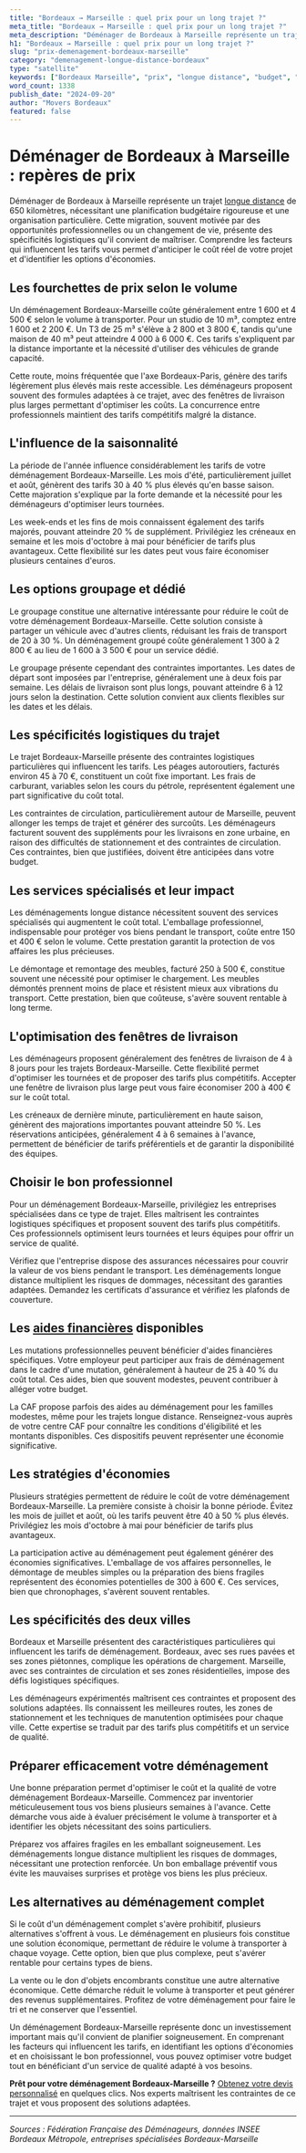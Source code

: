 ```yaml
---
title: "Bordeaux → Marseille : quel prix pour un long trajet ?"
meta_title: "Bordeaux → Marseille : quel prix pour un long trajet ?"
meta_description: "Déménager de Bordeaux à Marseille représente un trajet longue distance de 650 kilomètres, nécessitant une planification budgétaire rigoureuse et une o."
h1: "Bordeaux → Marseille : quel prix pour un long trajet ?"
slug: "prix-demenagement-bordeaux-marseille"
category: "demenagement-longue-distance-bordeaux"
type: "satellite"
keywords: ["Bordeaux Marseille", "prix", "longue distance", "budget", "économies"]
word_count: 1338
publish_date: "2024-09-20"
author: "Movers Bordeaux"
featured: false
---
```



# Déménager de Bordeaux à Marseille : repères de prix

Déménager de Bordeaux à Marseille représente un trajet [longue distance](/blog/demenagement-entreprise-bordeaux/demenagement-entreprise-bordeaux-guide) de 650 kilomètres, nécessitant une planification budgétaire rigoureuse et une organisation particulière. Cette migration, souvent motivée par des opportunités professionnelles ou un changement de vie, présente des spécificités logistiques qu'il convient de maîtriser. Comprendre les facteurs qui influencent les tarifs vous permet d'anticiper le coût réel de votre projet et d'identifier les options d'économies.

## Les fourchettes de prix selon le volume

Un déménagement Bordeaux-Marseille coûte généralement entre 1 600 et 4 500 € selon le volume à transporter. Pour un studio de 10 m³, comptez entre 1 600 et 2 200 €. Un T3 de 25 m³ s'élève à 2 800 et 3 800 €, tandis qu'une maison de 40 m³ peut atteindre 4 000 à 6 000 €. Ces tarifs s'expliquent par la distance importante et la nécessité d'utiliser des véhicules de grande capacité.

Cette route, moins fréquentée que l'axe Bordeaux-Paris, génère des tarifs légèrement plus élevés mais reste accessible. Les déménageurs proposent souvent des formules adaptées à ce trajet, avec des fenêtres de livraison plus larges permettant d'optimiser les coûts. La concurrence entre professionnels maintient des tarifs compétitifs malgré la distance.

## L'influence de la saisonnalité

La période de l'année influence considérablement les tarifs de votre déménagement Bordeaux-Marseille. Les mois d'été, particulièrement juillet et août, génèrent des tarifs 30 à 40 % plus élevés qu'en basse saison. Cette majoration s'explique par la forte demande et la nécessité pour les déménageurs d'optimiser leurs tournées.

Les week-ends et les fins de mois connaissent également des tarifs majorés, pouvant atteindre 20 % de supplément. Privilégiez les créneaux en semaine et les mois d'octobre à mai pour bénéficier de tarifs plus avantageux. Cette flexibilité sur les dates peut vous faire économiser plusieurs centaines d'euros.

## Les options groupage et dédié

Le groupage constitue une alternative intéressante pour réduire le coût de votre déménagement Bordeaux-Marseille. Cette solution consiste à partager un véhicule avec d'autres clients, réduisant les frais de transport de 20 à 30 %. Un déménagement groupé coûte généralement 1 300 à 2 800 € au lieu de 1 600 à 3 500 € pour un service dédié.

Le groupage présente cependant des contraintes importantes. Les dates de départ sont imposées par l'entreprise, généralement une à deux fois par semaine. Les délais de livraison sont plus longs, pouvant atteindre 6 à 12 jours selon la destination. Cette solution convient aux clients flexibles sur les dates et les délais.

## Les spécificités logistiques du trajet

Le trajet Bordeaux-Marseille présente des contraintes logistiques particulières qui influencent les tarifs. Les péages autoroutiers, facturés environ 45 à 70 €, constituent un coût fixe important. Les frais de carburant, variables selon les cours du pétrole, représentent également une part significative du coût total.

Les contraintes de circulation, particulièrement autour de Marseille, peuvent allonger les temps de trajet et générer des surcoûts. Les déménageurs facturent souvent des suppléments pour les livraisons en zone urbaine, en raison des difficultés de stationnement et des contraintes de circulation. Ces contraintes, bien que justifiées, doivent être anticipées dans votre budget.

## Les services spécialisés et leur impact

Les déménagements longue distance nécessitent souvent des services spécialisés qui augmentent le coût total. L'emballage professionnel, indispensable pour protéger vos biens pendant le transport, coûte entre 150 et 400 € selon le volume. Cette prestation garantit la protection de vos affaires les plus précieuses.

Le démontage et remontage des meubles, facturé 250 à 500 €, constitue souvent une nécessité pour optimiser le chargement. Les meubles démontés prennent moins de place et résistent mieux aux vibrations du transport. Cette prestation, bien que coûteuse, s'avère souvent rentable à long terme.

## L'optimisation des fenêtres de livraison

Les déménageurs proposent généralement des fenêtres de livraison de 4 à 8 jours pour les trajets Bordeaux-Marseille. Cette flexibilité permet d'optimiser les tournées et de proposer des tarifs plus compétitifs. Accepter une fenêtre de livraison plus large peut vous faire économiser 200 à 400 € sur le coût total.

Les créneaux de dernière minute, particulièrement en haute saison, génèrent des majorations importantes pouvant atteindre 50 %. Les réservations anticipées, généralement 4 à 6 semaines à l'avance, permettent de bénéficier de tarifs préférentiels et de garantir la disponibilité des équipes.

## Choisir le bon professionnel

Pour un déménagement Bordeaux-Marseille, privilégiez les entreprises spécialisées dans ce type de trajet. Elles maîtrisent les contraintes logistiques spécifiques et proposent souvent des tarifs plus compétitifs. Ces professionnels optimisent leurs tournées et leurs équipes pour offrir un service de qualité.

Vérifiez que l'entreprise dispose des assurances nécessaires pour couvrir la valeur de vos biens pendant le transport. Les déménagements longue distance multiplient les risques de dommages, nécessitant des garanties adaptées. Demandez les certificats d'assurance et vérifiez les plafonds de couverture.

## Les [aides financières](/blog/demenagement-etudiant-bordeaux/aide-financiere-demenagement-etudiant) disponibles

Les mutations professionnelles peuvent bénéficier d'aides financières spécifiques. Votre employeur peut participer aux frais de déménagement dans le cadre d'une mutation, généralement à hauteur de 25 à 40 % du coût total. Ces aides, bien que souvent modestes, peuvent contribuer à alléger votre budget.

La CAF propose parfois des aides au déménagement pour les familles modestes, même pour les trajets longue distance. Renseignez-vous auprès de votre centre CAF pour connaître les conditions d'éligibilité et les montants disponibles. Ces dispositifs peuvent représenter une économie significative.

## Les stratégies d'économies

Plusieurs stratégies permettent de réduire le coût de votre déménagement Bordeaux-Marseille. La première consiste à choisir la bonne période. Évitez les mois de juillet et août, où les tarifs peuvent être 40 à 50 % plus élevés. Privilégiez les mois d'octobre à mai pour bénéficier de tarifs plus avantageux.

La participation active au déménagement peut également générer des économies significatives. L'emballage de vos affaires personnelles, le démontage de meubles simples ou la préparation des biens fragiles représentent des économies potentielles de 300 à 600 €. Ces services, bien que chronophages, s'avèrent souvent rentables.

## Les spécificités des deux villes

Bordeaux et Marseille présentent des caractéristiques particulières qui influencent les tarifs de déménagement. Bordeaux, avec ses rues pavées et ses zones piétonnes, complique les opérations de chargement. Marseille, avec ses contraintes de circulation et ses zones résidentielles, impose des défis logistiques spécifiques.

Les déménageurs expérimentés maîtrisent ces contraintes et proposent des solutions adaptées. Ils connaissent les meilleures routes, les zones de stationnement et les techniques de manutention optimisées pour chaque ville. Cette expertise se traduit par des tarifs plus compétitifs et un service de qualité.

## Préparer efficacement votre déménagement

Une bonne préparation permet d'optimiser le coût et la qualité de votre déménagement Bordeaux-Marseille. Commencez par inventorier méticuleusement tous vos biens plusieurs semaines à l'avance. Cette démarche vous aide à évaluer précisément le volume à transporter et à identifier les objets nécessitant des soins particuliers.

Préparez vos affaires fragiles en les emballant soigneusement. Les déménagements longue distance multiplient les risques de dommages, nécessitant une protection renforcée. Un bon emballage préventif vous évite les mauvaises surprises et protège vos biens les plus précieux.

## Les alternatives au déménagement complet

Si le coût d'un déménagement complet s'avère prohibitif, plusieurs alternatives s'offrent à vous. Le déménagement en plusieurs fois constitue une solution économique, permettant de réduire le volume à transporter à chaque voyage. Cette option, bien que plus complexe, peut s'avérer rentable pour certains types de biens.

La vente ou le don d'objets encombrants constitue une autre alternative économique. Cette démarche réduit le volume à transporter et peut générer des revenus supplémentaires. Profitez de votre déménagement pour faire le tri et ne conserver que l'essentiel.

Un déménagement Bordeaux-Marseille représente donc un investissement important mais qu'il convient de planifier soigneusement. En comprenant les facteurs qui influencent les tarifs, en identifiant les options d'économies et en choisissant le bon professionnel, vous pouvez optimiser votre budget tout en bénéficiant d'un service de qualité adapté à vos besoins.

**Prêt pour votre déménagement Bordeaux-Marseille ?** [Obtenez votre devis personnalisé](/blog/demenagement-entreprise-bordeaux/demenagement-entreprise-bordeaux-guide) en quelques clics. Nos experts maîtrisent les contraintes de ce trajet et vous proposent des solutions adaptées.

---

*Sources : Fédération Française des Déménageurs, données INSEE Bordeaux Métropole, entreprises spécialisées Bordeaux-Marseille*
